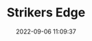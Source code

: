 ---
date: 2022-09-06 11:09:37
title: 'Strikers Edge'	
tags: []
price: $14.99 One Time	
link: https://store.steampowered.com/app/520670/Strikers_Edge/	

twitter: https://twitter.com/funpunchgames
---